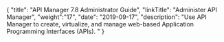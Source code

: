 {
    "title": "API Manager 7.8 Administrator Guide",
    "linkTitle": "Administer API Manager",
    "weight":"17",
    "date": "2019-09-17",
    "description": "Use API Manager to create, virtualize, and manage web-based Application Programming Interfaces (APIs). "
}
